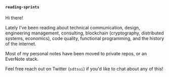 #### `reading-sprints`
Hi there!

Lately I've been reading about technical communication, design, engineering management, consulting, blockchain (cryptography, distributed systems, economics), code quality, functional programming, and the history of the internet.


Most of my personal notes have been moved to private repos, or an EverNote stack.

Feel free reach out on Twitter (`sdtsui`) if you'd like to chat about any of this!


